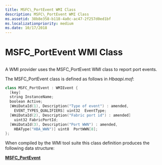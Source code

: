 ```yaml
---
title: MSFC\_PortEvent WMI Class
description: MSFC\_PortEvent WMI Class
ms.assetid: 38b8e358-b118-4a0c-ac47-2f257d0ed1bf
ms.localizationpriority: medium
ms.date: 10/17/2018
---
```


# MSFC\_PortEvent WMI Class


## <span id="ddk_msfc_portevent_wmi_class_kr"></span><span id="DDK_MSFC_PORTEVENT_WMI_CLASS_KR"></span>


A WMI provider uses the MSFC\_PortEvent WMI class to report port events.

The MSFC\_PortEvent class is defined as follows in *Hbaapi.mof*:

```cpp
class MSFC_PortEvent : WMIEvent {
  [key] 
  string InstanceName;
  boolean Active;
  [WmiDataId(1), Description("Type of event") : amended,
    EVENT_TYPES_QUALIFIERS] uint32  EventType;
  [WmiDataId(2), Description("Fabric port id") : amended]
    uint32 FabricPortId;
  [WmiDataId(3), Description("Port WWN") : amended,
    HBAType("HBA_WWN")] uint8  PortWWN[8];
};
```

When compiled by the WMI tool suite this class definition produces the following data structure:

[**MSFC\_PortEvent**](https://msdn.microsoft.com/library/windows/hardware/ff562516)

 

 





